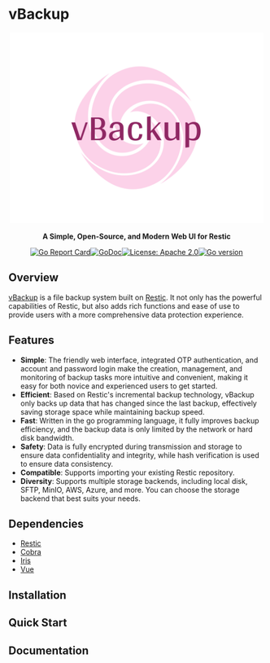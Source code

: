 # vBackup

<p align="center"><a href="https://github.com/hantbk/vbackup" target="_blank"><img src="./web/dashboard/src/assets/logo/vbackup.png" alt="vBackup" width="500" /></a></p>

<p align="center"><b>A Simple, Open-Source, and Modern Web UI for Restic</b></p>

<div style="display: flex; justify-content: center; align-items: center; flex-wrap: wrap;">
    <a href="https://goreportcard.com/report/github.com/hantbk/vbackup">
        <img src="https://goreportcard.com/badge/github.com/hantbk/vbackup" alt="Go Report Card" />
    </a>
    <a href="https://godoc.org/github.com/hantbk/vbackup">
        <img src="https://godoc.org/github.com/hantbk/vbackup?status.svg" alt="GoDoc" />
    </a>
    <a href="https://opensource.org/licenses/Apache-2.0">
        <img src="https://img.shields.io/badge/License-Apache%202.0-blue.svg" alt="License: Apache 2.0" />
    </a>
    <a href="https://github.com/hantbk/vbackup">
        <img src="https://img.shields.io/github/go-mod/go-version/hantbk/vbackup.svg" alt="Go version" />
    </a>
    <!-- Uncomment the following lines if needed -->
    <!-- <a href="https://github.com/hantbk/vbackup/releases/">
        <img src="https://img.shields.io/github/release/hantbk/vbackup.svg" alt="GitHub release" />
    </a>
    <a href="https://github.com/hantbk/vbackup/actions/workflows/ci.yml">
        <img src="https://github.com/hantbk/vbackup/actions/workflows/ci.yml/badge.svg" alt="CI Status" />
    </a>
    <a href="https://github.com/hantbk/vbackup/actions/workflows/release.yml">
        <img src="https://github.com/hantbk/vbackup/actions/workflows/release.yml/badge.svg" alt="Release Status" />
    </a> -->
</div>

## Overview

[vBackup](https://github.com/hantbk/vbackup) is a file backup system built on [Restic](https://github.com/restic/restic). It not only has the powerful capabilities of Restic, but also adds rich functions and ease of use to provide users with a more comprehensive data protection experience.

## Features

- **Simple**: The friendly web interface, integrated OTP authentication, and account and password login make the creation, management, and monitoring of backup tasks more intuitive and convenient, making it easy for both novice and experienced users to get started.
- **Efficient**: Based on Restic's incremental backup technology, vBackup only backs up data that has changed since the last backup, effectively saving storage space while maintaining backup speed.
- **Fast**: Written in the go programming language, it fully improves backup efficiency, and the backup data is only limited by the network or hard disk bandwidth.
- **Safety**: Data is fully encrypted during transmission and storage to ensure data confidentiality and integrity, while hash verification is used to ensure data consistency.
- **Compatible**: Supports importing your existing Restic repository.
- **Diversity**: Supports multiple storage backends, including local disk, SFTP, MinIO, AWS, Azure, and more. You can choose the storage backend that best suits your needs.

## Dependencies

- [Restic](https://github.com/restic/restic)
- [Cobra](https://github.com/spf13/cobra)
- [Iris](https://github.com/kataras/iris)
- [Vue](https://github.com/vuejs/vue)

## Installation

## Quick Start

## Documentation

